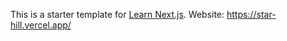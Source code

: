 This is a starter template for [Learn Next.js](https://nextjs.org/learn).
Website: https://star-hill.vercel.app/
